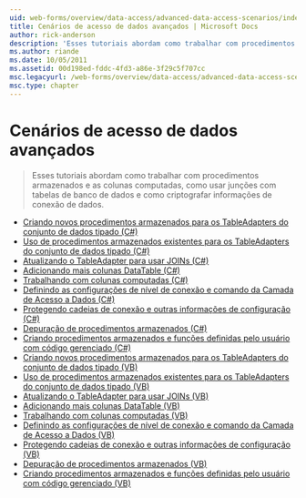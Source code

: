 ```yaml
---
uid: web-forms/overview/data-access/advanced-data-access-scenarios/index
title: Cenários de acesso de dados avançados | Microsoft Docs
author: rick-anderson
description: 'Esses tutoriais abordam como trabalhar com procedimentos armazenados e as colunas computadas, como usar junções com tabelas de banco de dados e como criptografar as informações de conexão de dados...'
ms.author: riande
ms.date: 10/05/2011
ms.assetid: 00d198ed-fddc-4fd3-a86e-3f29c5f707cc
msc.legacyurl: /web-forms/overview/data-access/advanced-data-access-scenarios
msc.type: chapter
---
```

<a name="advanced-data-access-scenarios"></a>Cenários de acesso de dados avançados
====================
> Esses tutoriais abordam como trabalhar com procedimentos armazenados e as colunas computadas, como usar junções com tabelas de banco de dados e como criptografar informações de conexão de dados.


- [Criando novos procedimentos armazenados para os TableAdapters do conjunto de dados tipado (C#)](creating-new-stored-procedures-for-the-typed-dataset-s-tableadapters-cs.md)
- [Uso de procedimentos armazenados existentes para os TableAdapters do conjunto de dados tipado (C#)](using-existing-stored-procedures-for-the-typed-dataset-s-tableadapters-cs.md)
- [Atualizando o TableAdapter para usar JOINs (C#)](updating-the-tableadapter-to-use-joins-cs.md)
- [Adicionando mais colunas DataTable (C#)](adding-additional-datatable-columns-cs.md)
- [Trabalhando com colunas computadas (C#)](working-with-computed-columns-cs.md)
- [Definindo as configurações de nível de conexão e comando da Camada de Acesso a Dados (C#)](configuring-the-data-access-layer-s-connection-and-command-level-settings-cs.md)
- [Protegendo cadeias de conexão e outras informações de configuração (C#)](protecting-connection-strings-and-other-configuration-information-cs.md)
- [Depuração de procedimentos armazenados (C#)](debugging-stored-procedures-cs.md)
- [Criando procedimentos armazenados e funções definidas pelo usuário com código gerenciado (C#)](creating-stored-procedures-and-user-defined-functions-with-managed-code-cs.md)
- [Criando novos procedimentos armazenados para os TableAdapters do conjunto de dados tipado (VB)](creating-new-stored-procedures-for-the-typed-dataset-s-tableadapters-vb.md)
- [Uso de procedimentos armazenados existentes para os TableAdapters do conjunto de dados tipado (VB)](using-existing-stored-procedures-for-the-typed-dataset-s-tableadapters-vb.md)
- [Atualizando o TableAdapter para usar JOINs (VB)](updating-the-tableadapter-to-use-joins-vb.md)
- [Adicionando mais colunas DataTable (VB)](adding-additional-datatable-columns-vb.md)
- [Trabalhando com colunas computadas (VB)](working-with-computed-columns-vb.md)
- [Definindo as configurações de nível de conexão e comando da Camada de Acesso a Dados (VB)](configuring-the-data-access-layer-s-connection-and-command-level-settings-vb.md)
- [Protegendo cadeias de conexão e outras informações de configuração (VB)](protecting-connection-strings-and-other-configuration-information-vb.md)
- [Depuração de procedimentos armazenados (VB)](debugging-stored-procedures-vb.md)
- [Criando procedimentos armazenados e funções definidas pelo usuário com código gerenciado (VB)](creating-stored-procedures-and-user-defined-functions-with-managed-code-vb.md)
